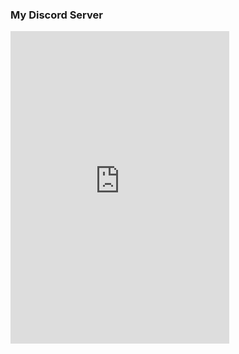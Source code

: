 ### My Discord Server
<iframe src="https://discord.com/widget?id=938464281081557023&theme=dark" width="350" height="500" allowtransparency="true" frameborder="0" sandbox="allow-popups allow-popups-to-escape-sandbox allow-same-origin allow-scripts"></iframe>
